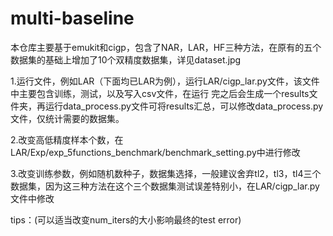 # multi-baseline
本仓库主要基于emukit和cigp，包含了NAR，LAR，HF三种方法，在原有的五个数据集的基础上增加了10个双精度数据集，详见dataset.jpg

1.运行文件，例如LAR（下面均已LAR为例），运行LAR/cigp_lar.py文件，该文件中主要包含训练，测试，以及写入csv文件，在运行
  完之后会生成一个results文件夹，再运行data_process.py文件可将results汇总，可以修改data_process.py文件，仅统计需要的数据集。

2.改变高低精度样本个数，在LAR/Exp/exp_5functions_benchmark/benchmark_setting.py中进行修改

3.改变训练参数，例如随机数种子，数据集选择，一般建议舍弃tl2，tl3，tl4三个数据集，因为这三种方法在这个三个数据集测试误差特别小，在LAR/cigp_lar.py文件中修改

tips：(可以适当改变num_iters的大小影响最终的test error)
